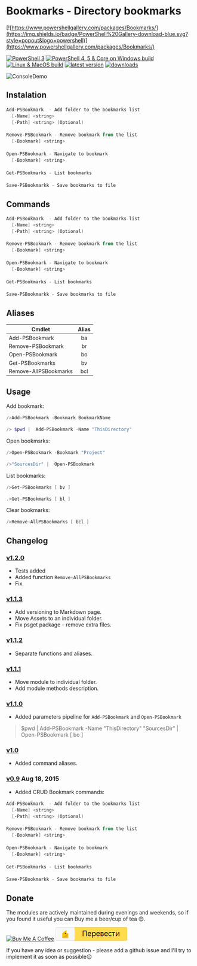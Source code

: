 # Bookmarks - Directory bookmarks

[![https://www.powershellgallery.com/packages/Bookmarks/](https://img.shields.io/badge/PowerShell%20Gallery-download-blue.svg?style=popout&logo=powershell)](https://www.powershellgallery.com/packages/Bookmarks/)

[![PowerShell 3](https://Stadub-Gh.visualstudio.com/PowershellScripts/_apis/build/status/PowerShell%202%20&%203?branchName=master)](https://Stadub-Gh.visualstudio.com/PowershellScripts/_build/latest?definitionId=6?branchName=master)
[![PowerShell 4, 5 & Core on Windows build](https://ci.appveyor.com/api/projects/status/7tmg8wy30ipanjsd?svg=true)](https://ci.appveyor.com/project/stadub/powershellscripts)
[![Linux & MacOS build](https://img.shields.io/travis/stadub/PowershellScripts/master.svg?label=linux/macos+build)](https://travis-ci.org/stadub/PowershellScripts)
[![latest version](https://img.shields.io/powershellgallery/v/Bookmarks.svg?label=latest+version)](https://www.powershellgallery.com/packages/Bookmarks/)
[![downloads](https://img.shields.io/powershellgallery/dt/Pester.svg?label=download)](https://www.powershellgallery.com/packages/Bookmarks)

<!-- [Documentation](https://powershellscripts.readthedocs.io/en/latest/) -->

![ConsoleDemo](https://raw.githubusercontent.com/stadub/PowershellScripts/master/Bookmarks/Assets/demo.gif)

## Instalation

```powershell
Add-PSBookmark  - Add folder to the bookmarks list
  [-Name] <string>
  [-Path] <string> (Optional)

Remove-PSBookmark - Remove bookmark from the list
  [-Bookmark] <string>

Open-PSBookmark - Navigate to bookmark
  [-Bookmark] <string>

Get-PSBookmarks - List bookmarks

Save-PSBookmarkk - Save bookmarks to file
```


## Commands

```powershell
Add-PSBookmark  - Add folder to the bookmarks list
  [-Name] <string>
  [-Path] <string> (Optional)

Remove-PSBookmark - Remove bookmark from the list
  [-Bookmark] <string>

Open-PSBookmark - Navigate to bookmark
  [-Bookmark] <string>

Get-PSBookmarks - List bookmarks

Save-PSBookmarkk - Save bookmarks to file
```

## Aliases

| Cmdlet                  | Alias  |
| ------------------------|:------:|
| Add-PSBookmark          | ba     |
| Remove-PSBookmark       | br     |
| Open-PSBookmark         | bo     |
| Get-PSBookmarks         | bv | bl|
| Remove-AllPSBookmarks   | bcl    |

## Usage

Add bookmark:

```powershell
/>Add-PSBookmark -Bookmark BookmarkName
```

```powershell
/> $pwd |  Add-PSBookmark -Name "ThisDirectory"
```

Open bookmsrks:

```powershell
/>Open-PSBookmark -Bookmark "Project"
```

```powershell
/>"SourcesDir" |  Open-PSBookmark
```

List bookmarks:

```powershell
/>Get-PSBookmarks [ bv ]
```

```powershell
.>Get-PSBookmarks [ bl ]
```

Clear bookmarks:

```powershell
/>Remove-AllPSBookmarks [ bcl ]
```

## Changelog

### [v1.2.0](https://github.com/stadub/PowershellScripts/releases/tag/v0.2.1)

* Tests added
* Added function `Remove-AllPSBookmarks`
* Fix 


### [v1.1.3](https://github.com/stadub/PowershellScripts/releases/tag/v0.2.0)

* Add versioning to Markdown page.
* Move Assets to an individual folder.
* Fix psget package - remove extra files.

### [v1.1.2](https://github.com/stadub/PowershellScripts/releases/tag/v0.1.0)

* Separate functions and aliases.

### [v1.1.1](https://github.com/stadub/PowershellScripts/releases/tag/v0.1.0)

* Move module to individual folder.
* Add module methods description.

### [v1.1.0](https://github.com/stadub/PowershellScripts/releases/tag/v0.1.0)

* Added parameters pipeline for `Add-PSBookmark` and `Open-PSBookmark`

>$pwd |  Add-PSBookmark -Name "ThisDirectory"
>"SourcesDir" |  Open-PSBookmark [ bo ]


### [v1.0](https://github.com/stadub/PowershellScripts/releases/tag/v0.1.0)

* Added command aliases.

### [v0.9](https://github.com/stadub/PowershellScripts/releases/tag/v0.1.0) Aug 18, 2015

* Added CRUD Bookmark commands:

```powershell
Add-PSBookmark  - Add folder to the bookmarks list
  [-Name] <string>
  [-Path] <string> (Optional)

Remove-PSBookmark - Remove bookmark from the list
  [-Bookmark] <string>

Open-PSBookmark - Navigate to bookmark
  [-Bookmark] <string>

Get-PSBookmarks - List bookmarks

Save-PSBookmarkk - Save bookmarks to file

```

## Donate

The modules are actively maintained during evenings and weekends,
so if you found it useful you can Buy me a beer/cup of tea 😊.

[![Buy Me A Coffee](https://www.buymeacoffee.com/assets/img/custom_images/purple_img.png)](https://www.buymeacoffee.com/dima) [![Support by Yandex](https://raw.githubusercontent.com/GitStatic/Resources/master/yaMoney.png)](https://money.yandex.ru/to/410014572567962/200)

<!--   By Paypal [![PayPal.me](https://img.shields.io/badge/PayPal-me-blue.svg?maxAge=2592000)](https://www.paypal.me/dima.by)
 -->

If you have any idea or suggestion - please add a github issue and I'll try to implement it as soon as possible😉

<!-- https://www.contributor-covenant.org/version/1/4/code-of-conduct -->